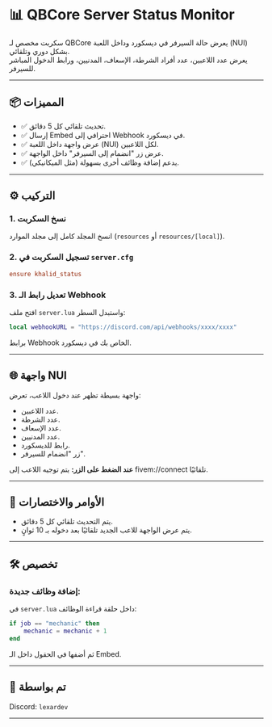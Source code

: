 
# 📊 QBCore Server Status Monitor

سكربت مخصص لـ QBCore يعرض حالة السيرفر في ديسكورد وداخل اللعبة (NUI) بشكل دوري وتلقائي.  
يعرض عدد اللاعبين، عدد أفراد الشرطة، الإسعاف، المدنيين، ورابط الدخول المباشر للسيرفر.

---

## 📦 المميزات

- ✅ تحديث تلقائي كل 5 دقائق.
- ✅ إرسال Embed احترافي إلى Webhook في ديسكورد.
- ✅ عرض واجهة داخل اللعبة (NUI) لكل اللاعبين.
- ✅ عرض زر "انضمام إلى السيرفر" داخل الواجهة.
- ✅ يدعم إضافة وظائف أخرى بسهولة (مثل الميكانيكي).

---

## ⚙️ التركيب

### 1. نسخ السكربت
انسخ المجلد كامل إلى مجلد الموارد (`resources` أو `resources/[local]`).

### 2. تسجيل السكربت في `server.cfg`

```cfg
ensure khalid_status
```

### 3. تعديل رابط الـ Webhook
افتح ملف `server.lua` واستبدل السطر:

```lua
local webhookURL = "https://discord.com/api/webhooks/xxxx/xxxx"
```

برابط Webhook الخاص بك في ديسكورد.

---

## 🌐 واجهة NUI

واجهة بسيطة تظهر عند دخول اللاعب، تعرض:
- عدد اللاعبين.
- عدد الشرطة.
- عدد الإسعاف.
- عدد المدنيين.
- رابط للديسكورد.
- زر "انضمام للسيرفر".

**عند الضغط على الزر:** يتم توجيه اللاعب إلى fivem://connect تلقائيًا.

---

## 🧪 الأوامر والاختصارات

- يتم التحديث تلقائي كل 5 دقائق.
- يتم عرض الواجهة للاعب الجديد تلقائيًا بعد دخوله بـ 10 ثوانٍ.

---

## 🛠️ تخصيص

### إضافة وظائف جديدة:
في `server.lua` داخل حلقة قراءة الوظائف:
```lua
if job == "mechanic" then
    mechanic = mechanic + 1
end
```
ثم أضفها في الحقول داخل الـ Embed.

---

## 🤝 تم بواسطة 

Discord: `lexardev`

---
